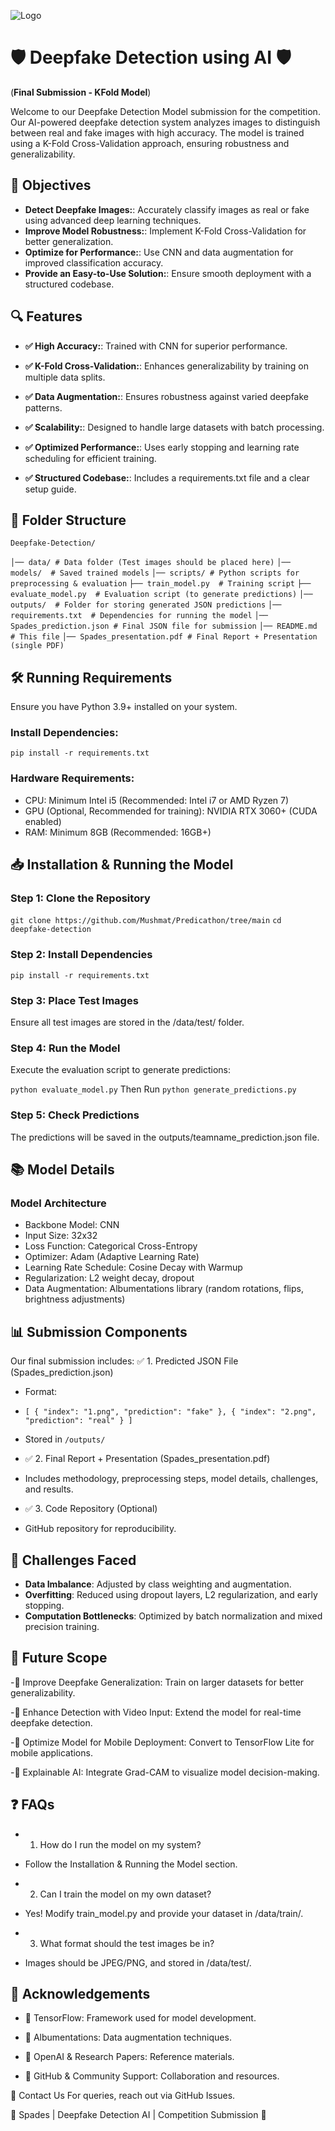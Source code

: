 
![Logo](https://i.ibb.co/tphQf7Cf/Picture1.png)


# 🛡️ Deepfake Detection using AI 🛡️

(**Final Submission - KFold Model**)

Welcome to our Deepfake Detection Model submission for the competition. Our AI-powered deepfake detection system analyzes images to distinguish between real and fake images with high accuracy. The model is trained using a K-Fold Cross-Validation approach, ensuring robustness and generalizability.

## 🎯 Objectives

- **Detect Deepfake Images:**: Accurately classify images as real or fake using advanced deep learning techniques.
- **Improve Model Robustness:**: Implement K-Fold Cross-Validation for better generalization.
- **Optimize for Performance:**: Use CNN and data augmentation for improved classification accuracy.
- **Provide an Easy-to-Use Solution:**: Ensure smooth deployment with a structured codebase.
  
## 🔍 Features

- **✅ High Accuracy:**: Trained with CNN for superior performance.

- **✅ K-Fold Cross-Validation:**: Enhances generalizability by training on multiple data splits.
- **✅ Data Augmentation:**: Ensures robustness against varied deepfake patterns.
- **✅ Scalability:**:  Designed to handle large datasets with batch processing.
- **✅ Optimized Performance:**: Uses early stopping and learning rate scheduling for efficient training.
- **✅ Structured Codebase:**: Includes a requirements.txt file and a clear setup guide.

## 📁 Folder Structure

`` Deepfake-Detection/ ``

``│── data/ # Data folder (Test images should be placed here)``
``│── models/  # Saved trained models``
``│── scripts/ # Python scripts for preprocessing & evaluation``
``├── train_model.py  # Training script``
``├── evaluate_model.py  # Evaluation script (to generate predictions)``
``│── outputs/  # Folder for storing generated JSON predictions``
``│── requirements.txt  # Dependencies for running the model``
``│── Spades_prediction.json # Final JSON file for submission``
``│── README.md # This file``
``│── Spades_presentation.pdf # Final Report + Presentation (single PDF) ``

## 🛠️ Running Requirements

Ensure you have Python 3.9+ installed on your system.

### Install Dependencies:
`` pip install -r requirements.txt ``

### Hardware Requirements:
- CPU: Minimum Intel i5 (Recommended: Intel i7 or AMD Ryzen 7)
- GPU (Optional, Recommended for training): NVIDIA RTX 3060+ (CUDA enabled)
- RAM: Minimum 8GB (Recommended: 16GB+)

## 📥 Installation & Running the Model

### Step 1: Clone the Repository
`` git clone https://github.com/Mushmat/Predicathon/tree/main ``
`` cd deepfake-detection ``

### Step 2: Install Dependencies
`` pip install -r requirements.txt ``

### Step 3: Place Test Images
Ensure all test images are stored in the /data/test/ folder.

### Step 4: Run the Model
Execute the evaluation script to generate predictions:

`` python evaluate_model.py ``
Then Run
`` python generate_predictions.py ``

### Step 5: Check Predictions
The predictions will be saved in the outputs/teamname_prediction.json file.

## 📚 Model Details

### Model Architecture
- Backbone Model: CNN
- Input Size: 32x32
- Loss Function: Categorical Cross-Entropy
- Optimizer: Adam (Adaptive Learning Rate)
- Learning Rate Schedule: Cosine Decay with Warmup
- Regularization: L2 weight decay, dropout
- Data Augmentation: Albumentations library (random rotations, flips, brightness adjustments)

## 📊 Submission Components
Our final submission includes:
✅ 1. Predicted JSON File (Spades_prediction.json)
- Format:

- `` [
    { "index": "1.png", "prediction": "fake" },
    { "index": "2.png", "prediction": "real" }
] ``

- Stored in ``/outputs/``

- ✅ 2. Final Report + Presentation (Spades_presentation.pdf)
  
- Includes methodology, preprocessing steps, model details, challenges, and results.
  
- ✅ 3. Code Repository (Optional)
  
- GitHub repository for reproducibility.
  

## 🚧 Challenges Faced

- **Data Imbalance**: Adjusted by class weighting and augmentation.
- **Overfitting**: Reduced using dropout layers, L2 regularization, and early stopping.
- **Computation Bottlenecks**: Optimized by batch normalization and mixed precision training.


## 🔮 Future Scope

-🔹 Improve Deepfake Generalization: Train on larger datasets for better generalizability.

-🔹 Enhance Detection with Video Input: Extend the model for real-time deepfake detection.

-🔹 Optimize Model for Mobile Deployment: Convert to TensorFlow Lite for mobile applications.

-🔹 Explainable AI: Integrate Grad-CAM to visualize model decision-making.


## ❓ FAQs

- 1. How do I run the model on my system?

- Follow the Installation & Running the Model section.

- 2. Can I train the model on my own dataset?

- Yes! Modify train_model.py and provide your dataset in /data/train/.

- 3. What format should the test images be in?

- Images should be JPEG/PNG, and stored in /data/test/.
   
## 🙌 Acknowledgements

-  🔹 TensorFlow: Framework used for model development.

- 🔹 Albumentations: Data augmentation techniques.

- 🔹 OpenAI & Research Papers: Reference materials.

- 🔹 GitHub & Community Support: Collaboration and resources.
  

🔗 Contact Us
For queries, reach out via GitHub Issues.

🚀 Spades | Deepfake Detection AI | Competition Submission 🚀

